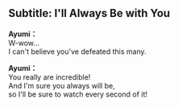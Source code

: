 # 

  
## Subtitle: I'll Always Be with You
  
**Ayumi：**  
W-wow...  
I can't believe you've defeated this many.  
  
**Ayumi：**  
You really are incredible!  
And I'm sure you always will be,  
so I'll be sure to watch every second of it!  
